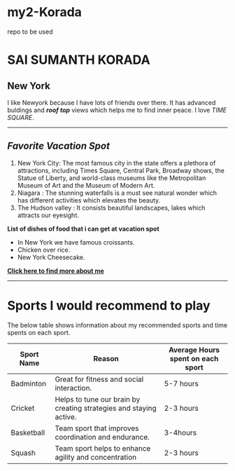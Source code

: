 # my2-Korada
repo to be used 

# SAI SUMANTH KORADA
## New York
I like Newyork because I have lots of friends over there. It has advanced buldings and ***roof top*** views which helps me to find inner peace. I love *TIME SQUARE*.

---
## ***Favorite Vacation Spot***
1. New York City: The most famous city in the state offers a plethora of attractions, including Times Square, Central Park, Broadway shows, the Statue of Liberty, and world-class museums like the Metropolitan Museum of Art and the Museum of Modern Art.
2. Niagara : The stunning waterfalls is a must see natural wonder which has different activities which elevates the beauty.
3. The Hudson valley : It consists beautiful landscapes, lakes which attracts our eyesight.

**List of dishes of food that i can get at vacation spot**
- In New York we have famous croissants.
- Chicken over rice.
- New York Cheesecake.

**[Click here to find more about me ](MyStats.md)**

----
# Sports I would recommend to play
The below table shows information about my recommended  sports and time spents on each sport.

| Sport Name         | Reason      | Average Hours spent on each sport |
|--------------------|---------------------------------------------------------|--------------|
| Badminton             | Great for fitness and social interaction. | 5-7 hours    |
| Cricket            | Helps to tune our brain by creating strategies  and staying active. | 2-3 hours   |
| Basketball         | Team sport that improves coordination and endurance.    | 3-4hours    |
| Squash    | Team sport helps to enhance agility and concentration | 2-3 hours




